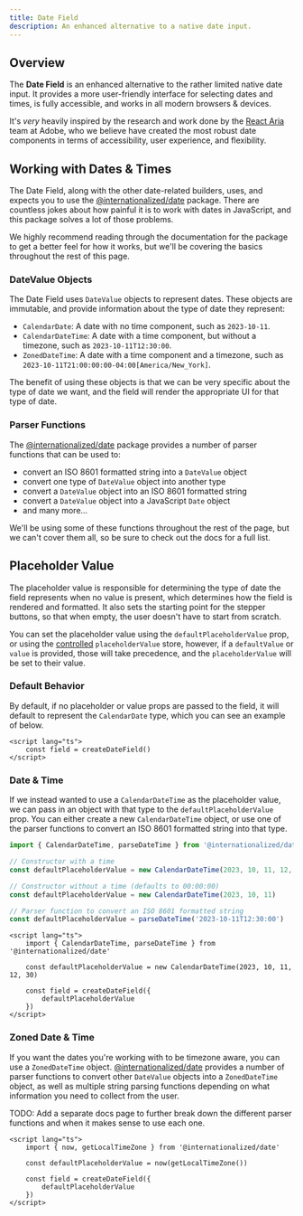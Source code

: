 ```yaml
---
title: Date Field
description: An enhanced alternative to a native date input.
---
```


<script>
	import { Preview } from '$docs/components'
	export let snippets
	export let previews
</script>

## Overview

The **Date Field** is an enhanced alternative to the rather limited native date input. It provides a
more user-friendly interface for selecting dates and times, is fully accessible, and works in all
modern browsers & devices.

It's _very_ heavily inspired by the research and work done by the
[React Aria](https://react-spectrum.adobe.com/react-aria/) team at Adobe, who we believe have
created the most robust date components in terms of accessibility, user experience, and flexibility.

## Working with Dates & Times

The Date Field, along with the other date-related builders, uses, and expects you to use the
[@internationalized/date](https://react-spectrum.adobe.com/internationalized/date/index.html)
package. There are countless jokes about how painful it is to work with dates in JavaScript, and
this package solves a lot of those problems.

We highly recommend reading through the documentation for the package to get a better feel for how
it works, but we'll be covering the basics throughout the rest of this page.

### DateValue Objects

The Date Field uses `DateValue` objects to represent dates. These objects are immutable, and provide
information about the type of date they represent:

- `CalendarDate`: A date with no time component, such as <code class="neutral">2023-10-11</code>.
- `CalendarDateTime`: A date with a time component, but without a timezone, such as
  <code class="neutral">2023-10-11T12:30:00</code>.
- `ZonedDateTime`: A date with a time component and a timezone, such as
  <code class="neutral">2023-10-11T21:00:00:00-04:00[America/New_York]</code>.

The benefit of using these objects is that we can be very specific about the type of date we want,
and the field will render the appropriate UI for that type of date.

### Parser Functions

The [@internationalized/date](https://react-spectrum.adobe.com/internationalized/date/index.html)
package provides a number of parser functions that can be used to:

- convert an ISO 8601 formatted string into a `DateValue` object
- convert one type of `DateValue` object into another type
- convert a `DateValue` object into an ISO 8601 formatted string
- convert a `DateValue` object into a JavaScript `Date` object
- and many more...

We'll be using some of these functions throughout the rest of the page, but we can't cover them all,
so be sure to check out the docs for a full list.

## Placeholder Value

The placeholder value is responsible for determining the type of date the field represents when no
value is present, which determines how the field is rendered and formatted. It also sets the
starting point for the stepper buttons, so that when empty, the user doesn't have to start from
scratch.

You can set the placeholder value using the `defaultPlaceholderValue` prop, or using the
[controlled](/docs/controlled) `placeholderValue` store, however, if a `defaultValue` or `value` is
provided, those will take precedence, and the `placeholderValue` will be set to their value.

### Default Behavior

By default, if no placeholder or value props are passed to the field, it will default to represent
the `CalendarDate` type, which you can see an example of below.

```svelte
<script lang="ts">
	const field = createDateField()
</script>
```

<Preview code={snippets.main}>
	<svelte:component this={previews.main} />
</Preview>

### Date & Time

If we instead wanted to use a `CalendarDateTime` as the placeholder value, we can pass in an object
with that type to the `defaultPlaceholderValue` prop. You can either create a new `CalendarDateTime`
object, or use one of the parser functions to convert an ISO 8601 formatted string into that type.

```ts title="A few ways to create a CalendarDateTime"
import { CalendarDateTime, parseDateTime } from '@internationalized/date'

// Constructor with a time
const defaultPlaceholderValue = new CalendarDateTime(2023, 10, 11, 12, 30)

// Constructor without a time (defaults to 00:00:00)
const defaultPlaceholderValue = new CalendarDateTime(2023, 10, 11)

// Parser function to convert an ISO 8601 formatted string
const defaultPlaceholderValue = parseDateTime('2023-10-11T12:30:00')
```

```svelte {4,7}
<script lang="ts">
	import { CalendarDateTime, parseDateTime } from '@internationalized/date'

	const defaultPlaceholderValue = new CalendarDateTime(2023, 10, 11, 12, 30)

	const field = createDateField({
		defaultPlaceholderValue
	})
</script>
```

<Preview code={snippets.dtPlaceholder}>
	<svelte:component this={previews.dtPlaceholder} />
</Preview>

### Zoned Date & Time

If you want the dates you're working with to be timezone aware, you can use a `ZonedDateTime`
object.
[@internationalized/date](https://react-spectrum.adobe.com/internationalized/date/index.html)
provides a number of parser functions to convert other `DateValue` objects into a `ZonedDateTime`
object, as well as multiple string parsing functions depending on what information you need to
collect from the user.

TODO: Add a separate docs page to further break down the different parser functions and when it
makes sense to use each one.

```svelte {4,7}
<script lang="ts">
	import { now, getLocalTimeZone } from '@internationalized/date'

	const defaultPlaceholderValue = now(getLocalTimeZone())

	const field = createDateField({
		defaultPlaceholderValue
	})
</script>
```

<Preview code={snippets.zdtPlaceholder}>
	<svelte:component this={previews.zdtPlaceholder} />
</Preview>
